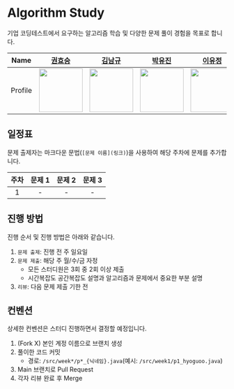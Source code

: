 # Algorithm Study

기업 코딩테스트에서 요구하는 알고리즘 학습 및 다양한 문제 풀이 경험을 목표로 합니다.

|  Name   |             [권효승](https://github.com/hyoguoo)              |             [김남규](https://github.com/GiHoo)              |             [박유진](https://github.com/eugene225)              |             [이유정](https://github.com/letskuku)              |             [조인수](https://github.com/ZZAMBAs)              |             [최정은](https://github.com/JeongeunChoi)              |
|:-------:|:----------------------------------------------------------:|:--------------------------------------------------------:|:------------------------------------------------------------:|:-----------------------------------------------------------:|:----------------------------------------------------------:|:---------------------------------------------------------------:|
| Profile | <img width="100px" src="https://github.com/hyoguoo.png" /> | <img width="100px" src="https://github.com/GiHoo.png" /> | <img width="100px" src="https://github.com/eugene225.png" /> | <img width="100px" src="https://github.com/letskuku.png" /> | <img width="100px" src="https://github.com/ZZAMBAs.png" /> | <img width="100px" src="https://github.com/JeongeunChoi.png" /> |

## 일정표

문제 출제자는 마크다운 문법(`[문제 이름](링크)`)을 사용하여 해당 주차에 문제를 추가합니다.

| 주차 | 문제 1 | 문제 2 | 문제 3 |
|:--:|:----:|:----:|:----:|
| 1  |  -   |  -   |  -   |

## 진행 방법

진행 순서 및 진행 방법은 아래와 같습니다.

1. `문제 출제`: 진행 전 주 일요일
2. `문제 제출`: 해당 주 월/수/금 자정
    - 모든 스터디원은 3회 중 2회 이상 제출
    - 시간복잡도 공간복잡도 설명과 알고리즘과 문제에서 중요한 부분 설명
3. `리뷰`: 다음 문제 제출 기한 전

## 컨벤션

상세한 컨벤션은 스터디 진행하면서 결정할 예정입니다.

1. (Fork X) 본인 계정 이름으로 브랜치 생성
2. 풀이한 코드 커밋
    - 경로: `/src/week*/p*_{닉네임}.java`(예시: `/src/week1/p1_hyoguoo.java`)
3. Main 브랜치로 Pull Request
4. 각자 리뷰 완료 후 Merge
